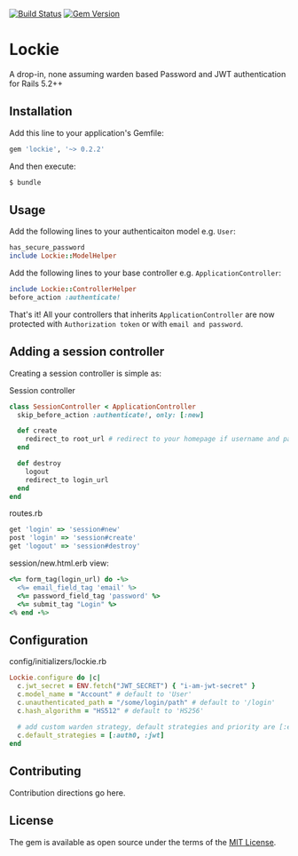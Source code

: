 [![Build Status](https://travis-ci.org/melvinsembrano/lockie.svg?branch=master)](https://travis-ci.org/melvinsembrano/lockie)
[![Gem Version](https://badge.fury.io/rb/lockie.svg)](https://badge.fury.io/rb/lockie)

# Lockie
A drop-in, none assuming warden based Password and JWT authentication for Rails 5.2++


## Installation
Add this line to your application's Gemfile:

```ruby
gem 'lockie', '~> 0.2.2'
```

And then execute:
```bash
$ bundle
```

## Usage
Add the following lines to your authenticaiton model e.g. `User`:

```ruby
has_secure_password
include Lockie::ModelHelper
```

Add the following lines to your base controller e.g. `ApplicationController`:
```ruby
include Lockie::ControllerHelper
before_action :authenticate!
```
That's it! All your controllers that inherits `ApplicationController` are now protected with `Authorization token` or with `email and password`.


## Adding a session controller
Creating a session controller is simple as:

Session controller
```ruby
class SessionController < ApplicationController
  skip_before_action :authenticate!, only: [:new]

  def create    
    redirect_to root_url # redirect to your homepage if username and password is valid
  end

  def destroy
    logout
    redirect_to login_url
  end
end

```

routes.rb
```ruby
get 'login' => 'session#new'
post 'login' => 'session#create'
get 'logout' => 'session#destroy'
```

session/new.html.erb view:
```ruby
<%= form_tag(login_url) do -%>
  <%= email_field_tag 'email' %>
  <%= password_field_tag 'password' %>
  <%= submit_tag "Login" %>
<% end -%>
```

## Configuration

config/initializers/lockie.rb
```ruby
Lockie.configure do |c|
  c.jwt_secret = ENV.fetch("JWT_SECRET") { "i-am-jwt-secret" }
  c.model_name = "Account" # default to 'User'
  c.unauthenticated_path = "/some/login/path" # default to '/login'
  c.hash_algorithm = "HS512" # default to 'HS256'
  
  # add custom warden strategy, default strategies and priority are [:email_password, :jwt]
  c.default_strategies = [:auth0, :jwt]
end
```

## Contributing
Contribution directions go here.

## License
The gem is available as open source under the terms of the [MIT License](https://opensource.org/licenses/MIT).
